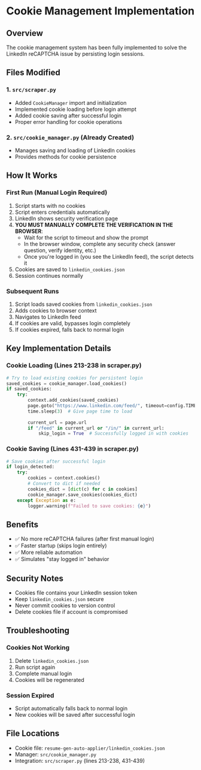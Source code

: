# Cookie Management Implementation

## Overview

The cookie management system has been fully implemented to solve the LinkedIn reCAPTCHA issue by persisting login sessions.

## Files Modified

### 1. `src/scraper.py`
- Added `CookieManager` import and initialization
- Implemented cookie loading before login attempt
- Added cookie saving after successful login
- Proper error handling for cookie operations

### 2. `src/cookie_manager.py` (Already Created)
- Manages saving and loading of LinkedIn cookies
- Provides methods for cookie persistence

## How It Works

### First Run (Manual Login Required)
1. Script starts with no cookies
2. Script enters credentials automatically
3. LinkedIn shows security verification page
4. **YOU MUST MANUALLY COMPLETE THE VERIFICATION IN THE BROWSER**:
   - Wait for the script to timeout and show the prompt
   - In the browser window, complete any security check (answer question, verify identity, etc.)
   - Once you're logged in (you see the LinkedIn feed), the script detects it
5. Cookies are saved to `linkedin_cookies.json`
6. Session continues normally

### Subsequent Runs
1. Script loads saved cookies from `linkedin_cookies.json`
2. Adds cookies to browser context
3. Navigates to LinkedIn feed
4. If cookies are valid, bypasses login completely
5. If cookies expired, falls back to normal login

## Key Implementation Details

### Cookie Loading (Lines 213-238 in scraper.py)
```python
# Try to load existing cookies for persistent login
saved_cookies = cookie_manager.load_cookies()
if saved_cookies:
    try:
        context.add_cookies(saved_cookies)
        page.goto("https://www.linkedin.com/feed/", timeout=config.TIMEOUTS["login"])
        time.sleep(3)  # Give page time to load
        
        current_url = page.url
        if "/feed" in current_url or "/in/" in current_url:
            skip_login = True  # Successfully logged in with cookies
```

### Cookie Saving (Lines 431-439 in scraper.py)
```python
# Save cookies after successful login
if login_detected:
    try:
        cookies = context.cookies()
        # Convert to dict if needed
        cookies_dict = [dict(c) for c in cookies]
        cookie_manager.save_cookies(cookies_dict)
    except Exception as e:
        logger.warning(f"Failed to save cookies: {e}")
```

## Benefits

- ✅ No more reCAPTCHA failures (after first manual login)
- ✅ Faster startup (skips login entirely)
- ✅ More reliable automation
- ✅ Simulates "stay logged in" behavior

## Security Notes

- Cookies file contains your LinkedIn session token
- Keep `linkedin_cookies.json` secure
- Never commit cookies to version control
- Delete cookies file if account is compromised

## Troubleshooting

### Cookies Not Working
1. Delete `linkedin_cookies.json`
2. Run script again
3. Complete manual login
4. Cookies will be regenerated

### Session Expired
- Script automatically falls back to normal login
- New cookies will be saved after successful login

## File Locations

- Cookie file: `resume-gen-auto-applier/linkedin_cookies.json`
- Manager: `src/cookie_manager.py`
- Integration: `src/scraper.py` (lines 213-238, 431-439)
